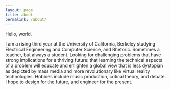 ```yaml
---
layout: page
title: about
permalink: /about/
---
```


Hello, world.

I am a rising third year at the University of California, Berkeley studying Electrical Engineering and Computer Science, and Rhetoric. Sometimes a teacher, but always a student. Looking for challenging problems that have strong implications for a thriving future: that learning the technical aspects of a problem will educate and enlighten a global view that is less dystopian as depicted by mass media and more revolutionary like virtual reality technologies. Hobbies include music production, critical theory, and debate. I hope to design for the future, and engineer for the present. 
